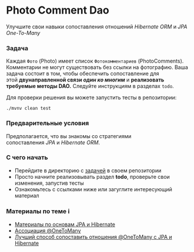<h1>Photo Comment Dao</h1>

<p>Улучшите свои навыки сопоставления отношений <em>Hibernate ORM</em> и <em>JPA One-To-Many</em></p>

<h3>Задача</h3>

<p>Каждая <code>Фото</code> (Photo) имеет список <code>Фотокомментариев</code> (PhotoComments). Комментарии не могут существовать без ссылки на фотографию. Ваша задача состоит в том, чтобы обеспечить сопоставление для этой <strong>двунаправленной связи <em>один ко многим</em></strong> и <strong>реализовать требуемые методы DAO.</strong> Следуйте инструкциям в разделах <code>todo</code>.</p>

<p>Для проверки решения вы можете запустить тесты в репозитории:</p>

<pre><code>./mvnv clean test
</code></pre>

<h3>Предварительные условия</h3>

<p>Предполагается, что вы знакомы со стратегиями сопоставления <em>JPA</em> и <em>Hibernate ORM</em>.</p>

<h3>С чего начать</h3>

<ul>
	<li>Перейдите в директорию с <a href="https://github.com/jusan-singularity/save-and-cache/tree/master/3-0-jpa-and-hibernate/3-2-2-photo-comment-dao" rel="noopener noreferrer nofollow">задачей</a> в своем репозитории</li>
	<li>Просто начните реализовывать раздел <strong>todo</strong>, проверьте свои изменения, запустив тесты</li>
	<li>Ознакомьтесь с ссылками ниже или загуглите интересующий материал</li>
</ul>

<h3>Материалы по теме ℹ️</h3>

<ul>
	<li><a href="https://github.com/boy4uck/jpa-hibernate-tutorial/tree/master/jpa-hibernate-basics" rel="noopener noreferrer nofollow">Материалы по основам JPA и Hibernate</a></li>
	<li><a href="http://docs.jboss.org/hibernate/orm/5.3/userguide/html_single/Hibernate_User_Guide.html#associations-one-to-many" rel="nofollow noopener noreferrer">Ассоциация @OneToMany</a></li>
	<li><a href="https://vladmihalcea.com/the-best-way-to-map-a-onetomany-association-with-jpa-and-hibernate/" rel="nofollow noopener noreferrer">Лучший способ сопоставить отношения @OneToMany с JPA и Hibernate</a></li>
</ul>